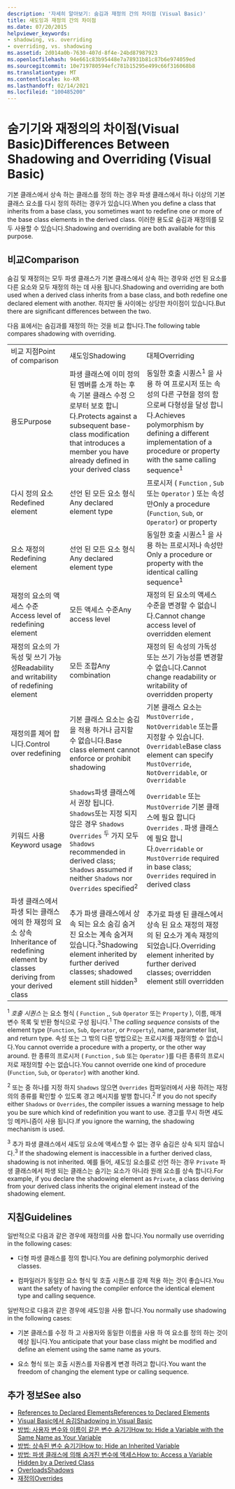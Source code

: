 ```yaml
---
description: '자세히 알아보기: 숨김과 재정의 간의 차이점 (Visual Basic)'
title: 섀도잉과 재정의 간의 차이점
ms.date: 07/20/2015
helpviewer_keywords:
- shadowing, vs. overriding
- overriding, vs. shadowing
ms.assetid: 2d014a0b-7630-407d-8f4e-24bd87987923
ms.openlocfilehash: 94e661c83b95448e7a78931b81c87b6e974059ed
ms.sourcegitcommit: 10e719780594efc781b15295e499c66f316068b8
ms.translationtype: MT
ms.contentlocale: ko-KR
ms.lasthandoff: 02/14/2021
ms.locfileid: "100485200"
---
```

# <a name="differences-between-shadowing-and-overriding-visual-basic"></a><span data-ttu-id="ba899-103">숨기기와 재정의의 차이점(Visual Basic)</span><span class="sxs-lookup"><span data-stu-id="ba899-103">Differences Between Shadowing and Overriding (Visual Basic)</span></span>

<span data-ttu-id="ba899-104">기본 클래스에서 상속 하는 클래스를 정의 하는 경우 파생 클래스에서 하나 이상의 기본 클래스 요소를 다시 정의 하려는 경우가 있습니다.</span><span class="sxs-lookup"><span data-stu-id="ba899-104">When you define a class that inherits from a base class, you sometimes want to redefine one or more of the base class elements in the derived class.</span></span> <span data-ttu-id="ba899-105">이러한 용도로 숨김과 재정의를 모두 사용할 수 있습니다.</span><span class="sxs-lookup"><span data-stu-id="ba899-105">Shadowing and overriding are both available for this purpose.</span></span>  
  
## <a name="comparison"></a><span data-ttu-id="ba899-106">비교</span><span class="sxs-lookup"><span data-stu-id="ba899-106">Comparison</span></span>  

 <span data-ttu-id="ba899-107">숨김 및 재정의는 모두 파생 클래스가 기본 클래스에서 상속 하는 경우와 선언 된 요소를 다른 요소와 모두 재정의 하는 데 사용 됩니다.</span><span class="sxs-lookup"><span data-stu-id="ba899-107">Shadowing and overriding are both used when a derived class inherits from a base class, and both redefine one declared element with another.</span></span> <span data-ttu-id="ba899-108">하지만 둘 사이에는 상당한 차이점이 있습니다.</span><span class="sxs-lookup"><span data-stu-id="ba899-108">But there are significant differences between the two.</span></span>  
  
 <span data-ttu-id="ba899-109">다음 표에서는 숨김과를 재정의 하는 것을 비교 합니다.</span><span class="sxs-lookup"><span data-stu-id="ba899-109">The following table compares shadowing with overriding.</span></span>  
  
||||  
|---|---|---|  
|<span data-ttu-id="ba899-110">비교 지점</span><span class="sxs-lookup"><span data-stu-id="ba899-110">Point of comparison</span></span>|<span data-ttu-id="ba899-111">섀도잉</span><span class="sxs-lookup"><span data-stu-id="ba899-111">Shadowing</span></span>|<span data-ttu-id="ba899-112">대체</span><span class="sxs-lookup"><span data-stu-id="ba899-112">Overriding</span></span>|  
|<span data-ttu-id="ba899-113">용도</span><span class="sxs-lookup"><span data-stu-id="ba899-113">Purpose</span></span>|<span data-ttu-id="ba899-114">파생 클래스에 이미 정의 된 멤버를 소개 하는 후속 기본 클래스 수정 으로부터 보호 합니다.</span><span class="sxs-lookup"><span data-stu-id="ba899-114">Protects against a subsequent base-class modification that introduces a member you have already defined in your derived class</span></span>|<span data-ttu-id="ba899-115">동일한 호출 시퀀스<sup>1</sup> 을 사용 하 여 프로시저 또는 속성의 다른 구현을 정의 함으로써 다형성을 달성 합니다.</span><span class="sxs-lookup"><span data-stu-id="ba899-115">Achieves polymorphism by defining a different implementation of a procedure or property with the same calling sequence<sup>1</sup></span></span>|  
|<span data-ttu-id="ba899-116">다시 정의 요소</span><span class="sxs-lookup"><span data-stu-id="ba899-116">Redefined element</span></span>|<span data-ttu-id="ba899-117">선언 된 모든 요소 형식</span><span class="sxs-lookup"><span data-stu-id="ba899-117">Any declared element type</span></span>|<span data-ttu-id="ba899-118">프로시저 ( `Function` , `Sub` 또는 `Operator` ) 또는 속성만</span><span class="sxs-lookup"><span data-stu-id="ba899-118">Only a procedure (`Function`, `Sub`, or `Operator`) or property</span></span>|  
|<span data-ttu-id="ba899-119">요소 재정의</span><span class="sxs-lookup"><span data-stu-id="ba899-119">Redefining element</span></span>|<span data-ttu-id="ba899-120">선언 된 모든 요소 형식</span><span class="sxs-lookup"><span data-stu-id="ba899-120">Any declared element type</span></span>|<span data-ttu-id="ba899-121">동일한 호출 시퀀스<sup>1</sup> 을 사용 하는 프로시저나 속성만</span><span class="sxs-lookup"><span data-stu-id="ba899-121">Only a procedure or property with the identical calling sequence<sup>1</sup></span></span>|  
|<span data-ttu-id="ba899-122">재정의 요소의 액세스 수준</span><span class="sxs-lookup"><span data-stu-id="ba899-122">Access level of redefining element</span></span>|<span data-ttu-id="ba899-123">모든 액세스 수준</span><span class="sxs-lookup"><span data-stu-id="ba899-123">Any access level</span></span>|<span data-ttu-id="ba899-124">재정의 된 요소의 액세스 수준을 변경할 수 없습니다.</span><span class="sxs-lookup"><span data-stu-id="ba899-124">Cannot change access level of overridden element</span></span>|  
|<span data-ttu-id="ba899-125">재정의 요소의 가독성 및 쓰기 가능성</span><span class="sxs-lookup"><span data-stu-id="ba899-125">Readability and writability of redefining element</span></span>|<span data-ttu-id="ba899-126">모든 조합</span><span class="sxs-lookup"><span data-stu-id="ba899-126">Any combination</span></span>|<span data-ttu-id="ba899-127">재정의 된 속성의 가독성 또는 쓰기 가능성를 변경할 수 없습니다.</span><span class="sxs-lookup"><span data-stu-id="ba899-127">Cannot change readability or writability of overridden property</span></span>|  
|<span data-ttu-id="ba899-128">재정의를 제어 합니다.</span><span class="sxs-lookup"><span data-stu-id="ba899-128">Control over redefining</span></span>|<span data-ttu-id="ba899-129">기본 클래스 요소는 숨김을 적용 하거나 금지할 수 없습니다.</span><span class="sxs-lookup"><span data-stu-id="ba899-129">Base class element cannot enforce or prohibit shadowing</span></span>|<span data-ttu-id="ba899-130">기본 클래스 요소는 `MustOverride` , `NotOverridable` 또는를 지정할 수 있습니다. `Overridable`</span><span class="sxs-lookup"><span data-stu-id="ba899-130">Base class element can specify `MustOverride`, `NotOverridable`, or `Overridable`</span></span>|  
|<span data-ttu-id="ba899-131">키워드 사용</span><span class="sxs-lookup"><span data-stu-id="ba899-131">Keyword usage</span></span>|<span data-ttu-id="ba899-132">`Shadows`파생 클래스에서 권장 됩니다. `Shadows`또는 지정 되지 않은 경우 `Shadows` `Overrides` <sup>두</sup> 가지 모두</span><span class="sxs-lookup"><span data-stu-id="ba899-132">`Shadows` recommended in derived class; `Shadows` assumed if neither `Shadows` nor `Overrides` specified<sup>2</sup></span></span>|<span data-ttu-id="ba899-133">`Overridable` 또는 `MustOverride` 기본 클래스에 필요 합니다 `Overrides` . 파생 클래스에 필요 합니다.</span><span class="sxs-lookup"><span data-stu-id="ba899-133">`Overridable` or `MustOverride` required in base class; `Overrides` required in derived class</span></span>|  
|<span data-ttu-id="ba899-134">파생 클래스에서 파생 되는 클래스에의 한 재정의 요소 상속</span><span class="sxs-lookup"><span data-stu-id="ba899-134">Inheritance of redefining element by classes deriving from your derived class</span></span>|<span data-ttu-id="ba899-135">추가 파생 클래스에서 상속 되는 요소 숨김 숨겨진 요소는 계속 숨겨져 있습니다.<sup>3</sup></span><span class="sxs-lookup"><span data-stu-id="ba899-135">Shadowing element inherited by further derived classes; shadowed element still hidden<sup>3</sup></span></span>|<span data-ttu-id="ba899-136">추가로 파생 된 클래스에서 상속 된 요소 재정의 재정의 된 요소가 계속 재정의 되었습니다.</span><span class="sxs-lookup"><span data-stu-id="ba899-136">Overriding element inherited by further derived classes; overridden element still overridden</span></span>|  
  
 <span data-ttu-id="ba899-137"><sup>1</sup> *호출 시퀀스* 는 요소 형식 ( `Function` ,, `Sub` `Operator` 또는 `Property` ), 이름, 매개 변수 목록 및 반환 형식으로 구성 됩니다.</span><span class="sxs-lookup"><span data-stu-id="ba899-137"><sup>1</sup> The *calling sequence* consists of the element type (`Function`, `Sub`, `Operator`, or `Property`), name, parameter list, and return type.</span></span> <span data-ttu-id="ba899-138">속성 또는 그 밖의 다른 방법으로는 프로시저를 재정의할 수 없습니다.</span><span class="sxs-lookup"><span data-stu-id="ba899-138">You cannot override a procedure with a property, or the other way around.</span></span> <span data-ttu-id="ba899-139">한 종류의 프로시저 ( `Function` , `Sub` 또는 `Operator` )를 다른 종류의 프로시저로 재정의할 수는 없습니다.</span><span class="sxs-lookup"><span data-stu-id="ba899-139">You cannot override one kind of procedure (`Function`, `Sub`, or `Operator`) with another kind.</span></span>  
  
 <span data-ttu-id="ba899-140"><sup>2</sup> 또는 중 하나를 지정 하지 `Shadows` 않으면 `Overrides` 컴파일러에서 사용 하려는 재정의의 종류를 확인할 수 있도록 경고 메시지를 발행 합니다.</span><span class="sxs-lookup"><span data-stu-id="ba899-140"><sup>2</sup> If you do not specify either `Shadows` or `Overrides`, the compiler issues a warning message to help you be sure which kind of redefinition you want to use.</span></span> <span data-ttu-id="ba899-141">경고를 무시 하면 섀도잉 메커니즘이 사용 됩니다.</span><span class="sxs-lookup"><span data-stu-id="ba899-141">If you ignore the warning, the shadowing mechanism is used.</span></span>  
  
 <span data-ttu-id="ba899-142"><sup>3</sup> 추가 파생 클래스에서 섀도잉 요소에 액세스할 수 없는 경우 숨김은 상속 되지 않습니다.</span><span class="sxs-lookup"><span data-stu-id="ba899-142"><sup>3</sup> If the shadowing element is inaccessible in a further derived class, shadowing is not inherited.</span></span> <span data-ttu-id="ba899-143">예를 들어, 섀도잉 요소를로 선언 하는 경우 `Private` 파생 클래스에서 파생 되는 클래스는 숨기는 요소가 아니라 원래 요소를 상속 합니다.</span><span class="sxs-lookup"><span data-stu-id="ba899-143">For example, if you declare the shadowing element as `Private`, a class deriving from your derived class inherits the original element instead of the shadowing element.</span></span>  
  
## <a name="guidelines"></a><span data-ttu-id="ba899-144">지침</span><span class="sxs-lookup"><span data-stu-id="ba899-144">Guidelines</span></span>  

 <span data-ttu-id="ba899-145">일반적으로 다음과 같은 경우에 재정의를 사용 합니다.</span><span class="sxs-lookup"><span data-stu-id="ba899-145">You normally use overriding in the following cases:</span></span>  
  
- <span data-ttu-id="ba899-146">다형 파생 클래스를 정의 합니다.</span><span class="sxs-lookup"><span data-stu-id="ba899-146">You are defining polymorphic derived classes.</span></span>  
  
- <span data-ttu-id="ba899-147">컴파일러가 동일한 요소 형식 및 호출 시퀀스를 강제 적용 하는 것이 좋습니다.</span><span class="sxs-lookup"><span data-stu-id="ba899-147">You want the safety of having the compiler enforce the identical element type and calling sequence.</span></span>  
  
 <span data-ttu-id="ba899-148">일반적으로 다음과 같은 경우에 섀도잉을 사용 합니다.</span><span class="sxs-lookup"><span data-stu-id="ba899-148">You normally use shadowing in the following cases:</span></span>  
  
- <span data-ttu-id="ba899-149">기본 클래스를 수정 하 고 사용자와 동일한 이름을 사용 하 여 요소를 정의 하는 것이 예상 됩니다.</span><span class="sxs-lookup"><span data-stu-id="ba899-149">You anticipate that your base class might be modified and define an element using the same name as yours.</span></span>  
  
- <span data-ttu-id="ba899-150">요소 형식 또는 호출 시퀀스를 자유롭게 변경 하려고 합니다.</span><span class="sxs-lookup"><span data-stu-id="ba899-150">You want the freedom of changing the element type or calling sequence.</span></span>  
  
## <a name="see-also"></a><span data-ttu-id="ba899-151">추가 정보</span><span class="sxs-lookup"><span data-stu-id="ba899-151">See also</span></span>

- [<span data-ttu-id="ba899-152">References to Declared Elements</span><span class="sxs-lookup"><span data-stu-id="ba899-152">References to Declared Elements</span></span>](references-to-declared-elements.md)
- [<span data-ttu-id="ba899-153">Visual Basic에서 숨김</span><span class="sxs-lookup"><span data-stu-id="ba899-153">Shadowing in Visual Basic</span></span>](shadowing.md)
- [<span data-ttu-id="ba899-154">방법: 사용자 변수와 이름이 같은 변수 숨기기</span><span class="sxs-lookup"><span data-stu-id="ba899-154">How to: Hide a Variable with the Same Name as Your Variable</span></span>](how-to-hide-a-variable-with-the-same-name-as-your-variable.md)
- [<span data-ttu-id="ba899-155">방법: 상속된 변수 숨기기</span><span class="sxs-lookup"><span data-stu-id="ba899-155">How to: Hide an Inherited Variable</span></span>](how-to-hide-an-inherited-variable.md)
- [<span data-ttu-id="ba899-156">방법: 파생 클래스에 의해 숨겨진 변수에 액세스</span><span class="sxs-lookup"><span data-stu-id="ba899-156">How to: Access a Variable Hidden by a Derived Class</span></span>](how-to-access-a-variable-hidden-by-a-derived-class.md)
- [<span data-ttu-id="ba899-157">Overloads</span><span class="sxs-lookup"><span data-stu-id="ba899-157">Shadows</span></span>](../../../language-reference/modifiers/shadows.md)
- [<span data-ttu-id="ba899-158">재정의</span><span class="sxs-lookup"><span data-stu-id="ba899-158">Overrides</span></span>](../../../language-reference/modifiers/overrides.md)
